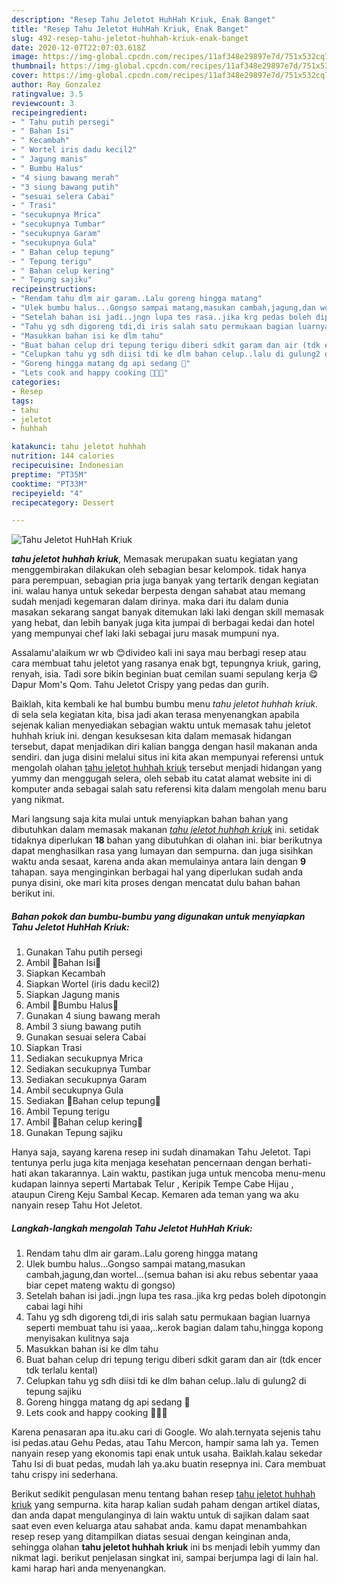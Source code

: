 ```yaml
---
description: "Resep Tahu Jeletot HuhHah Kriuk, Enak Banget"
title: "Resep Tahu Jeletot HuhHah Kriuk, Enak Banget"
slug: 492-resep-tahu-jeletot-huhhah-kriuk-enak-banget
date: 2020-12-07T22:07:03.618Z
image: https://img-global.cpcdn.com/recipes/11af348e29897e7d/751x532cq70/tahu-jeletot-huhhah-kriuk-foto-resep-utama.jpg
thumbnail: https://img-global.cpcdn.com/recipes/11af348e29897e7d/751x532cq70/tahu-jeletot-huhhah-kriuk-foto-resep-utama.jpg
cover: https://img-global.cpcdn.com/recipes/11af348e29897e7d/751x532cq70/tahu-jeletot-huhhah-kriuk-foto-resep-utama.jpg
author: Ray Gonzalez
ratingvalue: 3.5
reviewcount: 3
recipeingredient:
- " Tahu putih persegi"
- " Bahan Isi"
- " Kecambah"
- " Wortel iris dadu kecil2"
- " Jagung manis"
- " Bumbu Halus"
- "4 siung bawang merah"
- "3 siung bawang putih"
- "sesuai selera Cabai"
- " Trasi"
- "secukupnya Mrica"
- "secukupnya Tumbar"
- "secukupnya Garam"
- "secukupnya Gula"
- " Bahan celup tepung"
- " Tepung terigu"
- " Bahan celup kering"
- " Tepung sajiku"
recipeinstructions:
- "Rendam tahu dlm air garam..Lalu goreng hingga matang"
- "Ulek bumbu halus...Gongso sampai matang,masukan cambah,jagung,dan wortel...(semua bahan isi aku rebus sebentar yaaa biar cepet mateng waktu di gongso)"
- "Setelah bahan isi jadi..jngn lupa tes rasa..jika krg pedas boleh dipotongin cabai lagi hihi"
- "Tahu yg sdh digoreng tdi,di iris salah satu permukaan bagian luarnya seperti membuat tahu isi yaaa,..kerok bagian dalam tahu,hingga kopong menyisakan kulitnya saja"
- "Masukkan bahan isi ke dlm tahu"
- "Buat bahan celup dri tepung terigu diberi sdkit garam dan air (tdk encer tdk terlalu kental)"
- "Celupkan tahu yg sdh diisi tdi ke dlm bahan celup..lalu di gulung2 di tepung sajiku"
- "Goreng hingga matang dg api sedang 💃"
- "Lets cook and happy cooking 🙌🙌🙌"
categories:
- Resep
tags:
- tahu
- jeletot
- huhhah

katakunci: tahu jeletot huhhah 
nutrition: 144 calories
recipecuisine: Indonesian
preptime: "PT35M"
cooktime: "PT33M"
recipeyield: "4"
recipecategory: Dessert

---
```



![Tahu Jeletot HuhHah Kriuk](https://img-global.cpcdn.com/recipes/11af348e29897e7d/751x532cq70/tahu-jeletot-huhhah-kriuk-foto-resep-utama.jpg)

<b><i>tahu jeletot huhhah kriuk</i></b>, Memasak merupakan suatu kegiatan yang menggembirakan dilakukan oleh sebagian besar kelompok. tidak hanya para perempuan, sebagian pria juga banyak yang tertarik dengan kegiatan ini. walau hanya untuk sekedar berpesta dengan sahabat atau memang sudah menjadi kegemaran dalam dirinya. maka dari itu dalam dunia masakan sekarang sangat banyak ditemukan laki laki dengan skill memasak yang hebat, dan lebih banyak juga kita jumpai di berbagai kedai dan hotel yang mempunyai chef laki laki sebagai juru masak mumpuni nya.

Assalamu&#39;alaikum wr wb 😊divideo kali ini saya mau berbagi resep atau cara membuat tahu jeletot yang rasanya enak bgt, tepungnya kriuk, garing, renyah, isia. Tadi sore bikin beginian buat cemilan suami sepulang kerja 😋 Dapur Mom&#39;s Qom. Tahu Jeletot Crispy yang pedas dan gurih.

Baiklah, kita kembali ke hal bumbu bumbu menu <i>tahu jeletot huhhah kriuk</i>. di sela sela kegiatan kita, bisa jadi akan terasa menyenangkan apabila sejenak kalian menyediakan sebagian waktu untuk memasak tahu jeletot huhhah kriuk ini. dengan kesuksesan kita dalam memasak hidangan tersebut, dapat menjadikan diri kalian bangga dengan hasil makanan anda sendiri. dan juga disini melalui situs ini kita akan mempunyai referensi untuk mengolah olahan <u>tahu jeletot huhhah kriuk</u> tersebut menjadi hidangan yang yummy dan menggugah selera, oleh sebab itu catat alamat website ini di komputer anda sebagai salah satu referensi kita dalam mengolah menu baru yang nikmat.


Mari langsung saja kita mulai untuk menyiapkan bahan bahan yang dibutuhkan dalam memasak makanan <u><i>tahu jeletot huhhah kriuk</i></u> ini. setidak tidaknya diperlukan <b>18</b> bahan yang dibutuhkan di olahan ini. biar berikutnya dapat menghasilkan rasa yang lumayan dan sempurna. dan juga sisihkan waktu anda sesaat, karena anda akan memulainya antara lain dengan <b>9</b> tahapan. saya menginginkan berbagai hal yang diperlukan sudah anda punya disini, oke mari kita proses dengan mencatat dulu bahan bahan berikut ini.

<!--inarticleads1-->

##### Bahan pokok dan bumbu-bumbu yang digunakan untuk menyiapkan Tahu Jeletot HuhHah Kriuk:

1. Gunakan  Tahu putih persegi
1. Ambil  🍥Bahan Isi🍥
1. Siapkan  Kecambah
1. Siapkan  Wortel (iris dadu kecil2)
1. Siapkan  Jagung manis
1. Ambil  🍥Bumbu Halus🍥
1. Gunakan 4 siung bawang merah
1. Ambil 3 siung bawang putih
1. Gunakan sesuai selera Cabai
1. Siapkan  Trasi
1. Sediakan secukupnya Mrica
1. Sediakan secukupnya Tumbar
1. Sediakan secukupnya Garam
1. Ambil secukupnya Gula
1. Sediakan  🍥Bahan celup tepung🍥
1. Ambil  Tepung terigu
1. Ambil  🍥Bahan celup kering🍥
1. Gunakan  Tepung sajiku


Hanya saja, sayang karena resep ini sudah dinamakan Tahu Jeletot. Tapi tentunya perlu juga kita menjaga kesehatan pencernaan dengan berhati-hati akan takarannya. Lain waktu, pastikan juga untuk mencoba menu-menu kudapan lainnya seperti Martabak Telur , Keripik Tempe Cabe Hijau , ataupun Cireng Keju Sambal Kecap. Kemaren ada teman yang wa aku nanyain resep Tahu Hot Jeletot. 

<!--inarticleads2-->

##### Langkah-langkah mengolah Tahu Jeletot HuhHah Kriuk:

1. Rendam tahu dlm air garam..Lalu goreng hingga matang
1. Ulek bumbu halus...Gongso sampai matang,masukan cambah,jagung,dan wortel...(semua bahan isi aku rebus sebentar yaaa biar cepet mateng waktu di gongso)
1. Setelah bahan isi jadi..jngn lupa tes rasa..jika krg pedas boleh dipotongin cabai lagi hihi
1. Tahu yg sdh digoreng tdi,di iris salah satu permukaan bagian luarnya seperti membuat tahu isi yaaa,..kerok bagian dalam tahu,hingga kopong menyisakan kulitnya saja
1. Masukkan bahan isi ke dlm tahu
1. Buat bahan celup dri tepung terigu diberi sdkit garam dan air (tdk encer tdk terlalu kental)
1. Celupkan tahu yg sdh diisi tdi ke dlm bahan celup..lalu di gulung2 di tepung sajiku
1. Goreng hingga matang dg api sedang 💃
1. Lets cook and happy cooking 🙌🙌🙌


Karena penasaran apa itu.aku cari di Google. Wo alah.ternyata sejenis tahu isi pedas.atau Gehu Pedas, atau Tahu Mercon, hampir sama lah ya. Temen nanyain resep yang ekonomis tapi enak untuk usaha. Baiklah.kalau sekedar Tahu Isi di buat pedas, mudah lah ya.aku buatin resepnya ini. Cara membuat tahu crispy ini sederhana. 

Berikut sedikit pengulasan menu tentang bahan resep <u>tahu jeletot huhhah kriuk</u> yang sempurna. kita harap kalian sudah paham dengan artikel diatas, dan anda dapat mengulanginya di lain waktu untuk di sajikan dalam saat saat even even keluarga atau sahabat anda. kamu dapat menambahkan resep resep yang ditampilkan diatas sesuai dengan keinginan anda, sehingga olahan <b>tahu jeletot huhhah kriuk</b> ini bs menjadi lebih yummy dan nikmat lagi. berikut penjelasan singkat ini, sampai berjumpa lagi di lain hal. kami harap hari anda menyenangkan.
